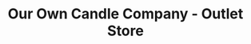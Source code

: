 ---
title: "Our Own Candle Company - Outlet Store"
url: /findley-lake/our-own-candle-company-outlet-store/
shop: candles
---